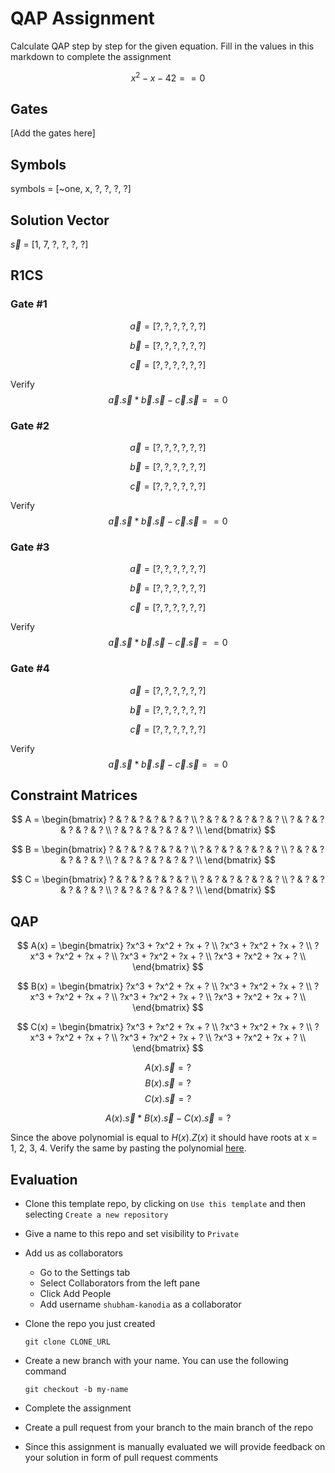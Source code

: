 # QAP Assignment

Calculate QAP step by step for the given equation. Fill in the values in this markdown to complete the assignment

$$
x^2-x-42 == 0
$$

## Gates

[Add the gates here]

## Symbols

symbols = [~one, x, ?, ?, ?, ?]

## Solution Vector

$\vec{s}$ = [1, 7, ?, ?, ?, ?]

## R1CS

### Gate #1

$$ \vec{a} = [?, ?, ?, ?, ?, ?] $$

$$ \vec{b} = [?, ?, ?, ?, ?, ?] $$

$$ \vec{c} = [?, ?, ?, ?, ?, ?] $$

Verify $$\vec{a}.\vec{s} * \vec{b}.\vec{s} - \vec{c}.\vec{s} == 0$$

### Gate #2

$$ \vec{a} = [?, ?, ?, ?, ?, ?] $$

$$ \vec{b} = [?, ?, ?, ?, ?, ?] $$

$$ \vec{c} = [?, ?, ?, ?, ?, ?] $$

Verify $$\vec{a}.\vec{s} * \vec{b}.\vec{s} - \vec{c}.\vec{s} == 0$$

### Gate #3

$$ \vec{a} = [?, ?, ?, ?, ?, ?] $$

$$ \vec{b} = [?, ?, ?, ?, ?, ?] $$

$$ \vec{c} = [?, ?, ?, ?, ?, ?] $$

Verify $$\vec{a}.\vec{s} * \vec{b}.\vec{s} - \vec{c}.\vec{s} == 0$$

### Gate #4

$$ \vec{a} = [?, ?, ?, ?, ?, ?] $$

$$ \vec{b} = [?, ?, ?, ?, ?, ?] $$

$$ \vec{c} = [?, ?, ?, ?, ?, ?] $$

Verify $$\vec{a}.\vec{s} * \vec{b}.\vec{s} - \vec{c}.\vec{s} == 0$$

## Constraint Matrices

$$
A = \begin{bmatrix}
? & ? & ? & ? & ? & ? \\
? & ? & ? & ? & ? & ? \\
? & ? & ? & ? & ? & ? \\
? & ? & ? & ? & ? & ? \\
\end{bmatrix}
$$

$$
B = \begin{bmatrix}
? & ? & ? & ? & ? & ? \\
? & ? & ? & ? & ? & ? \\
? & ? & ? & ? & ? & ? \\
? & ? & ? & ? & ? & ? \\
\end{bmatrix}
$$

$$
C = \begin{bmatrix}
? & ? & ? & ? & ? & ? \\
? & ? & ? & ? & ? & ? \\
? & ? & ? & ? & ? & ? \\
? & ? & ? & ? & ? & ? \\
\end{bmatrix}
$$

## QAP

$$
A(x) = \begin{bmatrix}
?x^3 + ?x^2 + ?x + ?
\\
?x^3 + ?x^2 + ?x + ?
\\ 
?x^3 + ?x^2 + ?x + ? \\ 
?x^3 + ?x^2 + ?x + ? \\ 
?x^3 + ?x^2 + ?x + ? \\
\end{bmatrix}
$$

$$
B(x) = \begin{bmatrix}
?x^3 + ?x^2 + ?x + ?
\\
?x^3 + ?x^2 + ?x + ?
\\ 
?x^3 + ?x^2 + ?x + ? \\ 
?x^3 + ?x^2 + ?x + ? \\ 
?x^3 + ?x^2 + ?x + ? \\
\end{bmatrix}
$$

$$
C(x) = \begin{bmatrix}
?x^3 + ?x^2 + ?x + ?
\\
?x^3 + ?x^2 + ?x + ?
\\ 
?x^3 + ?x^2 + ?x + ? \\ 
?x^3 + ?x^2 + ?x + ? \\ 
?x^3 + ?x^2 + ?x + ? \\
\end{bmatrix}
$$

$$A(x).\vec{s} = ?$$
$$B(x).\vec{s} = ?$$
$$C(x).\vec{s} = ?$$

$$A(x).\vec{s} * B(x).\vec{s} - C(x).\vec{s} = ?$$

Since the above polynomial is equal to $H(x).Z(x)$ it should have roots at x = 1, 2, 3, 4. Verify the same by pasting the polynomial [here](https://www.wolframalpha.com/).

## Evaluation

-   Clone this template repo, by clicking on `Use this template` and then selecting `Create a new repository`

-   Give a name to this repo and set visibility to `Private`

-   Add us as collaborators

    * Go to the Settings tab
    * Select Collaborators from the left pane
    * Click Add People
    * Add username `shubham-kanodia` as a collaborator

-   Clone the repo you just created

    ```
    git clone CLONE_URL
    ```
    
-   Create a new branch with your name. You can use the following command

    ```
    git checkout -b my-name
    ```

-   Complete the assignment

-   Create a pull request from your branch to the main branch of the repo

-   Since this assignment is manually evaluated we will provide feedback on your solution in form of pull request comments
